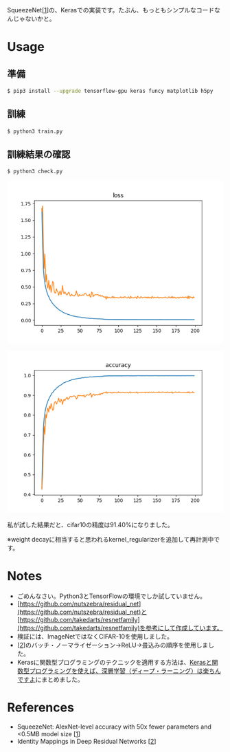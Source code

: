 SqueezeNet[[1](https://arxiv.org/abs/1602.07360)]の、Kerasでの実装です。たぶん、もっともシンプルなコードなんじゃないかと。

# Usage

## 準備

~~~ bash
$ pip3 install --upgrade tensorflow-gpu keras funcy matplotlib h5py
~~~

## 訓練

~~~ bash
$ python3 train.py
~~~

## 訓練結果の確認

~~~ bash
$ python3 check.py
~~~

![loss](./results/loss.png)

![accuracy](./results/accuracy.png)

私が試した結果だと、cifar10の精度は91.40%になりました。

※weight decayに相当すると思われるkernel_regularizerを追加して再計測中です。

# Notes

* ごめんなさい。Python3とTensorFlowの環境でしか試していません。
* [https://github.com/nutszebra/residual_net](https://github.com/nutszebra/residual_net)と[https://github.com/takedarts/resnetfamily](https://github.com/takedarts/resnetfamily)を参考にして作成しています。
* 検証には、ImageNetではなくCIFAR-10を使用しました。
* [[2](https://arxiv.org/abs/1603.05027)]のバッチ・ノーマライゼーション→ReLU→畳込みの順序を使用しました。
* Kerasに関数型プログラミングのテクニックを適用する方法は、[Kerasと関数型プログラミングを使えば、深層学習（ディープ・ラーニング）は楽ちんですよ](https://tail-island.github.io/programming/2017/10/25/keras-and-fp.html)にまとめました。

# References

* SqueezeNet: AlexNet-level accuracy with 50x fewer parameters and <0.5MB model size [[1](https://arxiv.org/abs/1602.07360)]
* Identity Mappings in Deep Residual Networks [[2](https://arxiv.org/abs/1603.05027)]
